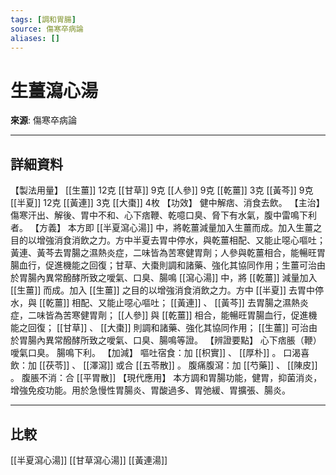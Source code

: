 ```yaml
---
tags: [調和胃腸]
source: 傷寒卒病論
aliases: []
---
```


# 生薑瀉心湯

**來源**: 傷寒卒病論  

---

## 詳細資料
【製法用量】 [[生薑]] 12克 [[甘草]] 9克 [[人參]] 9克 [[乾薑]] 3克 [[黃芩]] 9克 [[半夏]] 12克 [[黃連]] 3克 [[大棗]] 4枚
【功效】
健中解痞、消食去飲。
【主治】
傷寒汗出、解後、胃中不和、心下痞鞭、乾噫口臭、脅下有水氣，腹中雷鳴下利者。
【方義】
本方即 [[半夏瀉心湯]] 中，將乾薑減量加入生薑而成。加入生薑之目的以增強消食消飲之力。方中半夏去胃中停水，與乾薑相配、又能止噁心嘔吐；黃連、黃芩去胃腸之濕熱炎症，二味皆為苦寒健胃劑；人參與乾薑相合，能暢旺胃腸血行，促進機能之回復；甘草、大棗則調和諸藥、強化其協同作用；生薑可治由於胃腸內異常醱酵所致之噯氣、口臭、腸鳴 [[瀉心湯]] 中，將 [[乾薑]] 減量加入 [[生薑]] 而成。加入 [[生薑]] 之目的以增強消食消飲之力。方中 [[半夏]] 去胃中停水，與 [[乾薑]] 相配、又能止噁心嘔吐； [[黃連]] 、 [[黃芩]] 去胃腸之濕熱炎症，二味皆為苦寒健胃劑； [[人參]] 與 [[乾薑]] 相合，能暢旺胃腸血行，促進機能之回復； [[甘草]] 、 [[大棗]] 則調和諸藥、強化其協同作用； [[生薑]] 可治由於胃腸內異常醱酵所致之噯氣、口臭、腸鳴等證。
【辨證要點】
心下痞脹（鞭）
噯氣口臭。
腸鳴下利。
【加減】
嘔吐宿食：加 [[枳實]] 、 [[厚朴]] 。
口渴喜飲：加 [[茯苓]] 、 [[澤瀉]] 或合 [[五苓散]] 。
腹痛腹瀉：加 [[芍藥]] 、 [[陳皮]] 。
腹脹不消：合 [[平胃散]] 【現代應用】
本方調和胃腸功能，健胃，抑菌消炎，增強免疫功能。用於急慢性胃腸炎、胃酸過多、胃弛緩、胃擴張、腸炎。

---

## 比較
[[半夏瀉心湯]]
[[甘草瀉心湯]]
[[黃連湯]]
